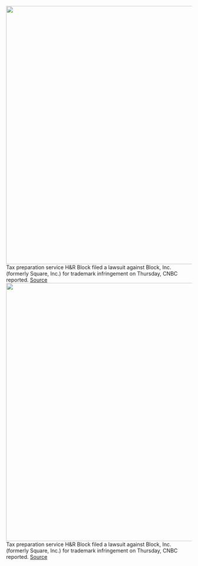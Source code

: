 <img src='https://cdn.vox-cdn.com/thumbor/A2JFBnyOwVOjF7OfbLW7Vhj3Ens=/0x0:3000x2000/1200x800/filters:focal(998x783:1478x1263)/cdn.vox-cdn.com/uploads/chorus_image/image/70286388/897291354.0.jpg' width='700px' /><br/>
Tax preparation service H&R Block filed a lawsuit against Block, Inc. (formerly Square, Inc.) for trademark infringement on Thursday, CNBC reported.
<a href='https://www.theverge.com/2021/12/17/22841182/square-block-hr-block-trademark-lawsuit-jack-dorsey'> Source <a/><img src='https://cdn.vox-cdn.com/thumbor/A2JFBnyOwVOjF7OfbLW7Vhj3Ens=/0x0:3000x2000/1200x800/filters:focal(998x783:1478x1263)/cdn.vox-cdn.com/uploads/chorus_image/image/70286388/897291354.0.jpg' width='700px' /><br/>
Tax preparation service H&R Block filed a lawsuit against Block, Inc. (formerly Square, Inc.) for trademark infringement on Thursday, CNBC reported.
<a href='https://www.theverge.com/2021/12/17/22841182/square-block-hr-block-trademark-lawsuit-jack-dorsey'> Source <a/>